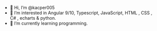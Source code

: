 - 👋 Hi, I’m @kacper005
- 👀 I’m interested in Angular 9/10, Typescript, JavaScript, HTML , CSS , C# , echarts & python.
- 🌱 I’m currently learning programming.

<!---
kacper005/kacper005 is a ✨ special ✨ repository because its `README.md` (this file) appears on your GitHub profile.
You can click the Preview link to take a look at your changes.
--->
